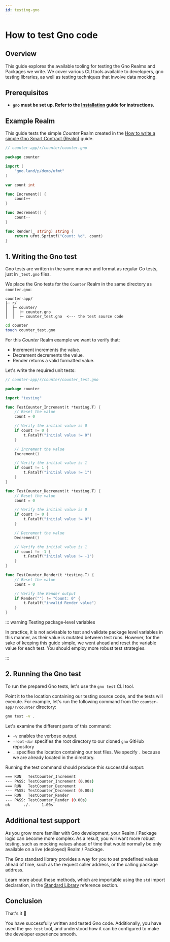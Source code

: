 ```yaml
---
id: testing-gno
---
```


# How to test Gno code

## Overview

This guide explores the available tooling for testing the Gno Realms and Packages we write. We cover various CLI tools available to developers, gno testing libraries, as well as testing techniques that involve data mocking.

## Prerequisites

- **`gno` must be set up. Refer to the [Installation](../getting-started/local-setup/local-setup.md#3-installing-other-gno-tools) guide for instructions.**

## Example Realm

This guide tests the simple *Counter* Realm created in the [How to write a simple Gno Smart Contract (Realm)](simple-contract.md) guide.

[embedmd]:# (../assets/how-to-guides/testing-gno/counter-1.gno go)
```go
// counter-app/r/counter/counter.gno

package counter

import (
	"gno.land/p/demo/ufmt"
)

var count int

func Increment() {
	count++
}

func Decrement() {
	count--
}

func Render(_ string) string {
	return ufmt.Sprintf("Count: %d", count)
}
```

## 1. Writing the Gno test

Gno tests are written in the same manner and format as regular Go tests, just in `_test.gno` files.

We place the Gno tests for the `Counter` Realm in the same directory as `counter.gno`:

```text
counter-app/
├─ r/
│  ├─ counter/
│  │  ├─ counter.gno
│  │  ├─ counter_test.gno  <--- the test source code
```

```bash
cd counter
touch counter_test.gno
```

For this _Counter_ Realm example we want to verify that:

- Increment increments the value.
- Decrement decrements the value.
- Render returns a valid formatted value.

Let's write the required unit tests:

[embedmd]:# (../assets/how-to-guides/testing-gno/counter-2.gno go)
```go
// counter-app/r/counter/counter_test.gno

package counter

import "testing"

func TestCounter_Increment(t *testing.T) {
	// Reset the value
	count = 0

	// Verify the initial value is 0
	if count != 0 {
		t.Fatalf("initial value != 0")
	}

	// Increment the value
	Increment()

	// Verify the initial value is 1
	if count != 1 {
		t.Fatalf("initial value != 1")
	}
}

func TestCounter_Decrement(t *testing.T) {
	// Reset the value
	count = 0

	// Verify the initial value is 0
	if count != 0 {
		t.Fatalf("initial value != 0")
	}

	// Decrement the value
	Decrement()

	// Verify the initial value is 1
	if count != -1 {
		t.Fatalf("initial value != -1")
	}
}

func TestCounter_Render(t *testing.T) {
	// Reset the value
	count = 0

	// Verify the Render output
	if Render("") != "Count: 0" {
		t.Fatalf("invalid Render value")
	}
}
```

::: warning Testing package-level variables

In practice, it is not advisable to test and validate package level variables in this manner, as their value is mutated between test runs. However, for the sake of keeping this guide simple, we went ahead and reset the variable value for each test. You should employ more robust test strategies.

:::

## 2. Running the Gno test

To run the prepared Gno tests, let's use the `gno test` CLI tool.

Point it to the location containing our testing source code, and the tests will execute. For example, let's run the following command from the `counter-app/r/counter` directory:

```bash
gno test -v .
```

Let's examine the different parts of this command:

- `-v` enables the verbose output.
- `-root-dir` specifies the root directory to our cloned `gno` GitHub repository
- `.` specifies the location containing our test files. We specify `.` because we are already located in the directory.

Running the test command should produce this successful output:

```bash
=== RUN   TestCounter_Increment
--- PASS: TestCounter_Increment (0.00s)
=== RUN   TestCounter_Decrement
--- PASS: TestCounter_Decrement (0.00s)
=== RUN   TestCounter_Render
--- PASS: TestCounter_Render (0.00s)
ok      ./. 	1.00s
```

## Additional test support

As you grow more familiar with Gno development, your Realm / Package logic can become more complex. As a result, you will want more robust testing, such as mocking values ahead of time that would normally be only available on a live (deployed) Realm / Package.

The Gno standard library provides a way for you to set predefined values ahead of time, such as the request caller address, or the calling package address.

Learn more about these methods, which are importable using the `std` import declaration, in the [Standard Library](../concepts/stdlibs/stdlibs.md) reference section.

## Conclusion

That's it 🎉

You have successfully written and tested Gno code. Additionally, you have used the `gno test` tool, and understood how it can be configured to make the developer experience smooth.